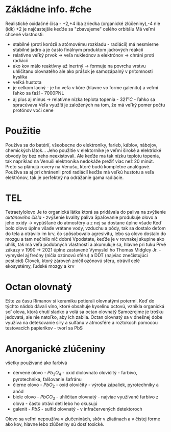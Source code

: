 # Zákládne info. #che
Realistické oxidačné čísa - +2,+4 iba zriedka (organické zlúčeniny),-4 nie (idk)
+2 je najčastejšie keďže sa "zbavujeme" celého orbitálu
Má veľmi chcené vlastnosti:
- stabilné (proti korózií a atómovému rozkladu - radiácií)
má nesmierne stabilné jadro a je často finálnym produktom jadrových reakcií
- relatívne veľký prvok -> veľa nukleónov a elektrónov -> chráni proti radiácii
- ako kov málo reaktívny až inertný -> formuje na povrchu vrstvu uhličitanu olovnatého 
ale ako prášok je samozápalný v prítomnosti kyslíka
- veľká hustota
- je celkom lacný - je ho veľa v kôre (hlavne vo forme galenitu) a veľmi ľahko sa ťaží - 7000PNL
- aj plus aj minus -> relatívne nízka teplota topenia - $321^oC$ - ľahko sa spracúvava
Veľa využítí je založených na tom, že má veľký pomer počtu protónov voči cene

# Použitie
Používa sa do batérií, všeobecne do elektroniky, farieb, káblov, nábojov, chemických látok...
Jeho použitie v elektornike je veľmi široké a elektrické obvody by bez neho neexistovali.
Ale keďže ma tak nízku teplotu topenia, tak napríklad na Venuši elektronika nedokáže prežiť viac 
než 20 minút. Preto sa plánujú rovery na Venušu, ktoré budú kompletne analógové. 
Používa sa aj pri chránenii proti radiácií keďže má veľkú hustotu a veľa elektrónov, tak je perfektný na odrážanie gama radiácie.

# TEL
Tetraetylolovo
Je to organická látka ktorá sa pridávala do paliva na zvýšenie *oktánového čísla* - zvýšenie kvality paliva
Spaľovanie produkuje olovo a jeho oxidy -> vypúšťané do atmosféry a z nej sa dostane úplne všade
Keď bolo olovo úplne všade vrátane vody, vzduchu a pôdy, tak sa dostalo deťom do tela a
otrávilo im krv, čo spôsobovalo agresivitu, lebo sa olovo dostalo do mozgu a tam nečinilo nič dobré
Vpodstate, keďže je v rovnakej skupine ako uhlík, tak má veľa podobných vlastností a akumuluje sa, hlavne pri tuku
Prvé zákazy v 1990 -> 2021 úplne zastavené
Vymyslel ho Thomas Midgley Jr. - vymyslel aj freóny (ničia ozónovú sféru) a DDT (najviac znečistujúci pesticid)
Človek, ktorý zároveň zničil ozónovú sféru, otrávil celé ekosystémy, ľudské mozgy a krv

# Octan olovnatý
Ešte za času Rimanov si keramiku potierali olovnatými potermi.
Keď do týchto nádob dávali víno, ktoré obsahuje kyselinu octovú,
vznikla organická soľ olova, ktorá chutí sladko a volá sa octan olovnatý
Samozrejme je trošku jedovatá, ale nie natoľko, aby ich zabila.
Octan olovnatý sa v dnešnej dobe využíva na detekovanie síry a sulfánu v 
atmosfére a roztokoch pomocou testovacích papierikov - tvorí sa PbS

# Anorganické zlúčeniny
všetky používané ako farbivá
- červené olovo - $Pb_3O_4$ - oxid diolovnato olovičitý - farbivo, pyrotechnika, falšovanie šafránu
- čierne olovo - $PbO_2$ - oxid olovičitý - výroba zápaliek, pyrotechniky a anód
- biele olovo - $PbCO_3$ - uhličitan olovnatý - najviac využívané farbivo z olova - často otrávi deti lebo ho okusujú
- galenit - $PbS$ - sulfid olovnatý - v infračervených detektoroch

Olovo sa veľmi nepoužíva v zlučeninách, skôr v zliatinach a v čistej forme ako kov, hlavne lebo zlúčeniny sú dosť toxické.